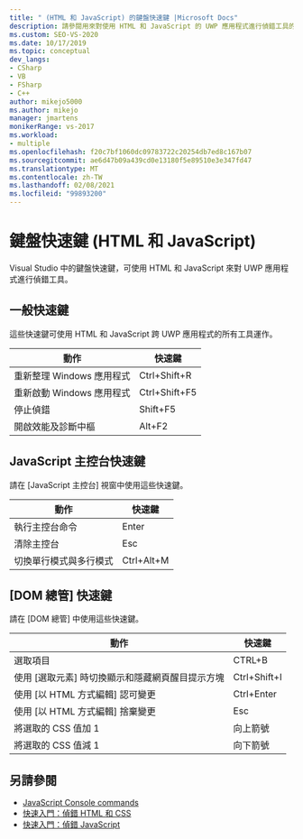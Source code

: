 ```yaml
---
title: " (HTML 和 JavaScript) 的鍵盤快速鍵 |Microsoft Docs"
description: 請參閱用來對使用 HTML 和 JavaScript 的 UWP 應用程式進行偵錯工具的鍵盤快速鍵。 [JavaScript 主控台] 視窗和 DOM 總管有快速鍵。
ms.custom: SEO-VS-2020
ms.date: 10/17/2019
ms.topic: conceptual
dev_langs:
- CSharp
- VB
- FSharp
- C++
author: mikejo5000
ms.author: mikejo
manager: jmartens
monikerRange: vs-2017
ms.workload:
- multiple
ms.openlocfilehash: f20c7bf1060dc09783722c20254db7ed8c167b07
ms.sourcegitcommit: ae6d47b09a439cd0e13180f5e89510e3e347fd47
ms.translationtype: MT
ms.contentlocale: zh-TW
ms.lasthandoff: 02/08/2021
ms.locfileid: "99893200"
---
```

# <a name="keyboard-shortcuts-html-and-javascript"></a>鍵盤快速鍵 (HTML 和 JavaScript)

Visual Studio 中的鍵盤快速鍵，可使用 HTML 和 JavaScript 來對 UWP 應用程式進行偵錯工具。

## <a name="general-shortcuts"></a>一般快速鍵

 這些快速鍵可使用 HTML 和 JavaScript 跨 UWP 應用程式的所有工具運作。

|動作|快速鍵|
|------------|--------------|
|重新整理 Windows 應用程式|Ctrl+Shift+R|
|重新啟動 Windows 應用程式|Ctrl+Shift+F5|
|停止偵錯|Shift+F5|
|開啟效能及診斷中樞|Alt+F2|

## <a name="javascript-console-shortcuts"></a>JavaScript 主控台快速鍵

 請在 [JavaScript 主控台] 視窗中使用這些快速鍵。

|動作|快速鍵|
|------------|--------------|
|執行主控台命令|Enter|
|清除主控台|Esc|
|切換單行模式與多行模式|Ctrl+Alt+M|

## <a name="dom-explorer-shortcuts"></a>[DOM 總管] 快速鍵

 請在 [DOM 總管] 中使用這些快速鍵。

|動作|快速鍵|
|------------|--------------|
|選取項目|CTRL+B|
|使用 [選取元素] 時切換顯示和隱藏網頁醒目提示方塊|Ctrl+Shift+I|
|使用 [以 HTML 方式編輯] 認可變更|Ctrl+Enter|
|使用 [以 HTML 方式編輯] 捨棄變更|Esc|
|將選取的 CSS 值加 1|向上箭號|
|將選取的 CSS 值減 1|向下箭號|

## <a name="see-also"></a>另請參閱
- [JavaScript Console commands](../debugger/javascript-console-commands.md?view=vs-2017&preserve-view=true)
- [快速入門：偵錯 HTML 和 CSS](../debugger/quickstart-debug-html-and-css.md?view=vs-2017&preserve-view=true)
- [快速入門：偵錯 JavaScript](../debugger/quickstart-debug-javascript-using-the-console.md?view=vs-2017&preserve-view=true)